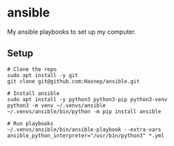 # ansible

My ansible playbooks to set up my computer.

## Setup

```shell
# Clone the repo
sudo apt install -y git
git clone git@github.com:Hasnep/ansible.git

# Install ansible
sudo apt install -y python3 python3-pip python3-venv
python3 -m venv ~/.venvs/ansible
~/.venvs/ansible/bin/python -m pip install ansible

# Run playbooks
~/.venvs/ansible/bin/ansible-playbook --extra-vars ansible_python_interpreter="/usr/bin/python3" *.yml 
```
